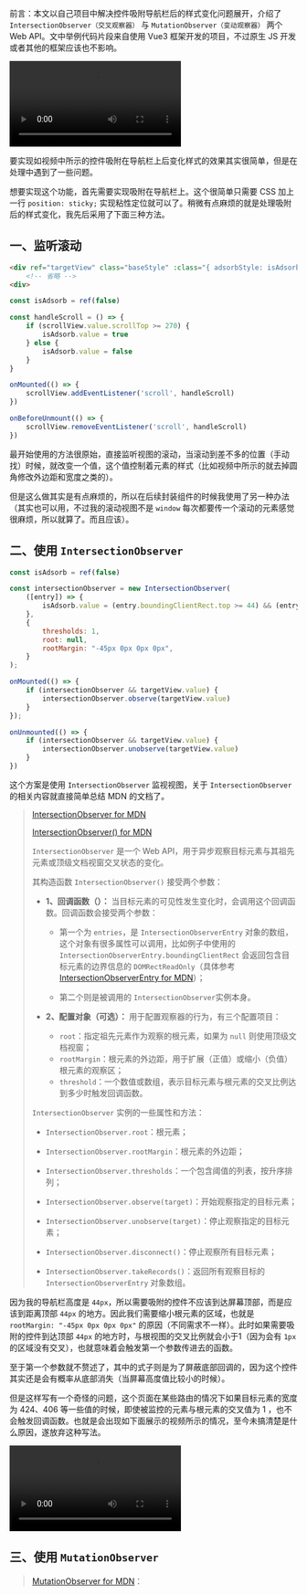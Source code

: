 前言：本文以自己项目中解决控件吸附导航栏后的样式变化问题展开，介绍了 `IntersectionObserver（交叉观察器）` 与 `MutationObserver（变动观察器）` 两个 Web API。文中举例代码片段来自使用 Vue3 框架开发的项目，不过原生 JS 开发或者其他的框架应该也不影响。

<video src="./md/media/1.mov" controls poster></video>

要实现如视频中所示的控件吸附在导航栏上后变化样式的效果其实很简单，但是在处理中遇到了一些问题。

想要实现这个功能，首先需要实现吸附在导航栏上。这个很简单只需要 CSS 加上一行 `position: sticky;` 实现粘性定位就可以了。稍微有点麻烦的就是处理吸附后的样式变化，我先后采用了下面三种方法。

## 一、监听滚动

```html
<div ref="targetView" class="baseStyle" :class="{ adsorbStyle: isAdsorb }">
	<!-- 省略 -->
<div>
```

```js
const isAdsorb = ref(false)

const handleScroll = () => {
    if (scrollView.value.scrollTop >= 270) {
        isAdsorb.value = true
    } else {
        isAdsorb.value = false
    }
}

onMounted(() => {
    scrollView.addEventListener('scroll', handleScroll)
})

onBeforeUnmount(() => {
    scrollView.removeEventListener('scroll', handleScroll)
})
```

最开始使用的方法很原始，直接监听视图的滚动，当滚动到差不多的位置（手动找）时候，就改变一个值，这个值控制着元素的样式（比如视频中所示的就去掉圆角修改外边距和宽度之类的）。

但是这么做其实是有点麻烦的，所以在后续封装组件的时候我使用了另一种办法（其实也可以用，不过我的滚动视图不是 `window` 每次都要传一个滚动的元素感觉很麻烦，所以就算了。而且应该）。

## 二、使用 `IntersectionObserver`

```js
const isAdsorb = ref(false)

const intersectionObserver = new IntersectionObserver(
    ([entry]) => {
        isAdsorb.value = (entry.boundingClientRect.top >= 44) && (entry.boundingClientRect.top <= 45)
    },
    {
        thresholds: 1,
        root: null,
        rootMargin: "-45px 0px 0px 0px",
    }
);

onMounted(() => {
    if (intersectionObserver && targetView.value) {
	    intersectionObserver.observe(targetView.value)
	}
});

onUnmounted(() => {
    if (intersectionObserver && targetView.value) {
	    intersectionObserver.unobserve(targetView.value)
	}
})
```

这个方案是使用 `IntersectionObserver` 监视视图，关于 `IntersectionObserver` 的相关内容就直接简单总结 MDN 的文档了。

> [IntersectionObserver for MDN](https://developer.mozilla.org/zh-CN/docs/Web/API/IntersectionObserver)
> 
> [IntersectionObserver() for MDN](https://developer.mozilla.org/zh-CN/docs/Web/API/IntersectionObserver/IntersectionObserver)
> 
> `IntersectionObserver` 是一个 Web API，用于异步观察目标元素与其祖先元素或顶级文档视窗交叉状态的变化。
> 
> 其构造函数 `IntersectionObserver()` 接受两个参数：
> 
> - **1、回调函数（）：** 当目标元素的可见性发生变化时，会调用这个回调函数。回调函数会接受两个参数：
> 
>     - 第一个为 `entries`，是 `IntersectionObserverEntry` 对象的数组，这个对象有很多属性可以调用，比如例子中使用的 `IntersectionObserverEntry.boundingClientRect` 会返回包含目标元素的边界信息的 `DOMRectReadOnly`（具体参考 [IntersectionObserverEntry for MDN](https://developer.mozilla.org/zh-CN/docs/Web/API/IntersectionObserverEntry)）； 
>     
>     - 第二个则是被调用的 `IntersectionObserver`实例本身。
> 
> - **2、配置对象（可选）：** 用于配置观察器的行为，有三个配置项目：
>     - `root`：指定祖先元素作为观察的根元素，如果为 `null` 则使用顶级文档视窗；
>     - `rootMargin`：根元素的外边距，用于扩展（正值）或缩小（负值）根元素的观察区；
>     - `threshold`：一个数值或数组，表示目标元素与根元素的交叉比例达到多少时触发回调函数。
> 
> `IntersectionObserver` 实例的一些属性和方法：
> 
> - `IntersectionObserver.root`：根元素；
> - `IntersectionObserver.rootMargin`：根元素的外边距；
> - `IntersectionObserver.thresholds`：一个包含阈值的列表，按升序排列；
> 
> - `IntersectionObserver.observe(target)`：开始观察指定的目标元素；
> - `IntersectionObserver.unobserve(target)`：停止观察指定的目标元素；
> - `IntersectionObserver.disconnect()`：停止观察所有目标元素；
> - `IntersectionObserver.takeRecords()`：返回所有观察目标的 `IntersectionObserverEntry` 对象数组。

因为我的导航栏高度是 `44px`，所以需要吸附的控件不应该到达屏幕顶部，而是应该到距离顶部 `44px` 的地方。因此我们需要缩小根元素的区域，也就是 `rootMargin: "-45px 0px 0px 0px"` 的原因（不同需求不一样）。此时如果需要吸附的控件到达顶部 `44px` 的地方时，与根视图的交叉比例就会小于1（因为会有 `1px` 的区域没有交叉），也就意味着会触发第一个参数传进去的函数。

至于第一个参数就不赘述了，其中的式子则是为了屏蔽底部回调的，因为这个控件其实还是会有概率从底部消失（当屏幕高度值比较小的时候）。

但是这样写有一个奇怪的问题，这个页面在某些路由的情况下如果目标元素的宽度为 424、406 等一些值的时候，即使被监控的元素与根元素的交叉值为 1 ，也不会触发回调函数。也就是会出现如下面展示的视频所示的情况，至今未搞清楚是什么原因，遂放弃这种写法。

<video src="./md/media/2.mov" controls poster></video>

## 三、使用 `MutationObserver`

> [MutationObserver for MDN](https://developer.mozilla.org/zh-CN/docs/Web/API/MutationObserver)：


